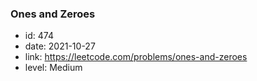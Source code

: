 ### Ones and Zeroes

* id: 474
* date: 2021-10-27
* link: https://leetcode.com/problems/ones-and-zeroes
* level: Medium
